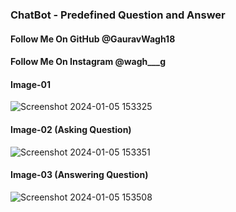 ### ChatBot - Predefined Question and Answer

#### Follow Me On GitHub @GauravWagh18
#### Follow Me On Instagram @wagh___g

#### Image-01
![Screenshot 2024-01-05 153325](https://github.com/GauravWagh18/ChatBot-/assets/141141098/8763bfb1-11e7-4026-b79c-fb6df6ccb32d)
#### Image-02 (Asking Question)
![Screenshot 2024-01-05 153351](https://github.com/GauravWagh18/ChatBot-/assets/141141098/735ed736-d462-419c-939b-ed13515df657)
#### Image-03 (Answering Question)
![Screenshot 2024-01-05 153508](https://github.com/GauravWagh18/ChatBot-/assets/141141098/ed954a7e-138e-4bfd-84b5-4ec68681b7e6)
 
 
